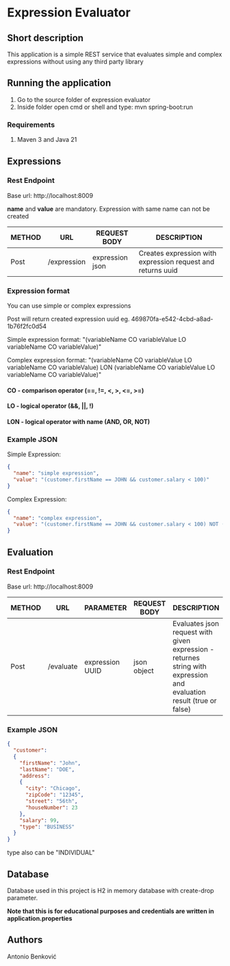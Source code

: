 # Expression Evaluator
## Short description
This application is a simple REST service that evaluates simple and complex expressions
without using any third party library

## Running the application
1. Go to the source folder of expression evaluator
2. Inside folder open cmd or shell and type: mvn spring-boot:run

### Requirements
1. Maven 3 and Java 21

## Expressions

### Rest Endpoint
Base url: http://localhost:8009

**name** and **value** are mandatory. Expression with same name can not be created

| METHOD  | URL | REQUEST BODY    |  DESCRIPTION |
|---|-----|-----------------|---|
| Post  | /expression   | expression json | Creates expression with expression request and returns uuid  |


### Expression format

You can use simple or complex expressions

Post will return created expression uuid eg. 469870fa-e542-4cbd-a8ad-1b76f2fc0d54

Simple expression format: "(variableName CO variableValue LO variableName CO variableValue)"

Complex expression format:
"(variableName CO variableValue LO variableName CO variableValue) LON (variableName CO variableValue LO variableName CO variableValue)"

#### CO - comparison operator (==, !=, <, >, <=, >=)
#### LO - logical operator (&&, ||, !)
#### LON - logical operator with name (AND, OR, NOT)

### Example JSON

Simple Expression:
```json
{
  "name": "simple expression",
  "value": "(customer.firstName == JOHN && customer.salary < 100)"
}
```
Complex Expression:
```json
{
  "name": "complex expression",
  "value": "(customer.firstName == JOHN && customer.salary < 100) NOT (customer.address != null && customer.address.city == Washington)"
}
```

## Evaluation

### Rest Endpoint
Base url: http://localhost:8009

| METHOD | URL | PARAMETER       | REQUEST BODY | DESCRIPTION                                                                                                          |
|--------|-----|-----------------|--------------|----------------------------------------------------------------------------------------------------------------------|
| Post   | /evaluate | expression UUID | json object  | Evaluates json request with given expression - returnes string with expression and evaluation result (true or false) |

### Example JSON

```json
{
  "customer":
  {
    "firstName": "John",
    "lastName": "DOE",
    "address":
    {
      "city": "Chicago",
      "zipCode": "12345",
      "street": "56th",
      "houseNumber": 23
    },
    "salary": 99,
    "type": "BUSINESS"
  }
}
```
type also can be "INDIVIDUAL"

## Database

Database used in this project is H2 in memory database with create-drop parameter.

**Note that this is for educational purposes and credentials are written in application.properties**


## Authors
Antonio Benković